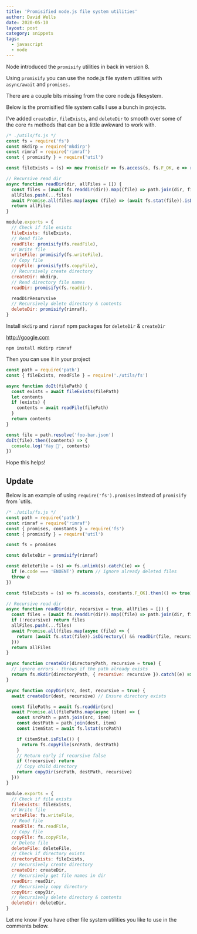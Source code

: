```yaml
---
title: 'Promisified node.js file system utilities'
author: David Wells
date: 2020-05-10
layout: post
category: snippets
tags:
  - javascript
  - node
---
```


Node introduced the `promisify` utilities in back in version 8.

Using `promisify` you can use the node.js file system utilities with `async/await` and `promises.`

There are a couple bits missing from the core node.js filesystem.

Below is the promisified file system calls I use a bunch in projects.

I've added `createDir`, `fileExists`, and `deleteDir` to smooth over some of the core `fs` methods that can be a little awkward to work with.

```js
/* ./utils/fs.js */
const fs = require('fs')
const mkdirp = require('mkdirp')
const rimraf = require('rimraf')
const { promisify } = require('util')

const fileExists = (s) => new Promise(r => fs.access(s, fs.F_OK, e => r(!e)))

// Recursive read dir
async function readDir(dir, allFiles = []) {
  const files = (await fs.readdir(dir)).map((file) => path.join(dir, file))
  allFiles.push(...files)
  await Promise.all(files.map(async (file) => (await fs.stat(file)).isDirectory() && readDir(file, allFiles)))
  return allFiles
}

module.exports = {
  // Check if file exists
  fileExists: fileExists,
  // Read file
  readFile: promisify(fs.readFile),
  // Write file
  writeFile: promisify(fs.writeFile),
  // Copy file
  copyFile: promisify(fs.copyFile),
  // Recursively create directory
  createDir: mkdirp,
  // Read directory file names
  readDir: promisify(fs.readdir),

  readDirResurvsive
  // Recursively delete directory & contents
  deleteDir: promisify(rimraf),
}
```

Install `mkdirp` and `rimraf` npm packages for `deleteDir` & `createDir`

http://google.com

```
npm install mkdirp rimraf
```

Then you can use it in your project

```js
const path = require('path')
const { fileExists, readFile } = require('./utils/fs')

async function doIt(filePath) {
  const exists = await fileExists(filePath)
  let contents
  if (exists) {
    contents = await readFile(filePath)
  }
  return contents
}

const file = path.resolve('foo-bar.json')
doIt(file).then((contents) => {
  console.log('Yay 🎉', contents)
})
```

Hope this helps!

## Update

Below is an example of using `require('fs').promises` instead of `promisify` from `utils.

```js
/* ./utils/fs.js */
const path = require('path')
const rimraf = require('rimraf')
const { promises, constants } = require('fs')
const { promisify } = require('util')

const fs = promises

const deleteDir = promisify(rimraf)

const deleteFile = (s) => fs.unlink(s).catch((e) => {
  if (e.code === 'ENOENT') return // ignore already deleted files
  throw e
})

const fileExists = (s) => fs.access(s, constants.F_OK).then(() => true).catch(() => false)

// Recursive read dir
async function readDir(dir, recursive = true, allFiles = []) {
  const files = (await fs.readdir(dir)).map((file) => path.join(dir, file))
  if (!recursive) return files
  allFiles.push(...files)
  await Promise.all(files.map(async (file) => {
    return (await fs.stat(file)).isDirectory() && readDir(file, recursive, allFiles)
  }))
  return allFiles
}

async function createDir(directoryPath, recursive = true) {
  // ignore errors - throws if the path already exists
  return fs.mkdir(directoryPath, { recursive: recursive }).catch((e) => {})
}

async function copyDir(src, dest, recursive = true) {
  await createDir(dest, recursive) // Ensure directory exists

  const filePaths = await fs.readdir(src)
  await Promise.all(filePaths.map(async (item) => {
    const srcPath = path.join(src, item)
    const destPath = path.join(dest, item)
    const itemStat = await fs.lstat(srcPath)

    if (itemStat.isFile()) {
      return fs.copyFile(srcPath, destPath)
    }
    // Return early if recursive false
    if (!recursive) return
    // Copy child directory
    return copyDir(srcPath, destPath, recursive)
  }))
}

module.exports = {
  // Check if file exists
  fileExists: fileExists,
  // Write file
  writeFile: fs.writeFile,
  // Read file
  readFile: fs.readFile,
  // Copy file
  copyFile: fs.copyFile,
  // Delete file
  deleteFile: deleteFile,
  // Check if directory exists
  directoryExists: fileExists,
  // Recursively create directory
  createDir: createDir,
  // Recursively get file names in dir
  readDir: readDir,
  // Recursively copy directory
  copyDir: copyDir,
  // Recursively delete directory & contents
  deleteDir: deleteDir,
}
```

Let me know if you have other file system utilities you like to use in the comments below.
